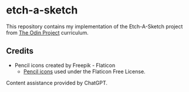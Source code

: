 # etch-a-sketch
This repository contains my implementation of the Etch-A-Sketch project from [The Odin Project](https://www.theodinproject.com/) curriculum. 

## Credits

- Pencil icons created by Freepik - Flaticon
  - [Pencil icons](https://www.flaticon.com/free-icons/pencil) used under the Flaticon Free License.

Content assistance provided by ChatGPT.
